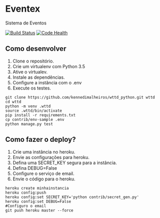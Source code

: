 # Eventex

Sistema de Eventos

[![Build Status](https://travis-ci.org/kennedimalheiros/wttd_python.svg?branch=master)](https://travis-ci.org/kennedimalheiros/wttd_python)
[![Code Health](https://landscape.io/github/kennedimalheiros/wttd_python/master/landscape.svg?style=flat)](https://landscape.io/github/kennedimalheiros/wttd_python/master)


## Como desenvolver

1. Clone o repositório.
2. Crie um virtualenv com Python 3.5
3. Ative o virtualev.
4. Instale as dependências.
5. Configure a instância com o .env
6. Execute os testes.

```
git clone https://github.com/kennedimalheiros/wttd_python.git wttd
cd wttd
python -m venv .wttd
source .wttd/bin/activate
pip install -r requirements.txt
cp contrib/env-sample .env
python manage.py test
```

## Como fazer o deploy?
1. Crie uma instância no heroku.
2. Envie as configurações para heroku.
3. Defina uma SECRET_KEY segura para a instância.
4. Defina DEBUG=False
5. Configure o serviço de email.
6. Envie o código para o heroku.

```
heroku create minhainstancia
heroku config:push
heroku config:set SECRET_KEY='python contrib/secret_gen.py'
heroku config:set DEBUG=False
#Configuro o email
git push heroku master --force
```